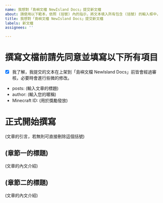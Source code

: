 ```yaml
---
name: 我想對「島嶼文檔 NewIsland Docs」提交新文檔
about: 請使用以下範本，依照 (括號) 內的指示，將文本填入所有包含 (括號) 的輸入框中，並取代 (括號) 本身。
title: 我想對「島嶼文檔 NewIsland Docs」提交新文檔
labels: 新文檔
assignees: ''

---
```


# 撰寫文檔前請先同意並填寫以下所有項目
- [x] 我了解，我提交的文本在上架到「島嶼文檔 NewIsland Docs」前皆會經過審核，必要時會進行些微的修改。
- posts: (輸入文章的標題)  
- author: (輸入您的暱稱)
- Minecraft ID: (用於獎勵發放)

# 正式開始撰寫
<!-- 請在下方開始撰寫文章，請盡可能使用 Markdown 語法 -->
(文章的引言，若無則可直接刪除這個括號)

<!-- 可以複製下方的格式，直至您撰寫完成 -->
<!-- 請務必嚴格依照 Markdown 語法進行撰寫 -->
## (章節一的標題)
(文章的內文介紹)

## (章節二的標題)
(文章的內文介紹)
